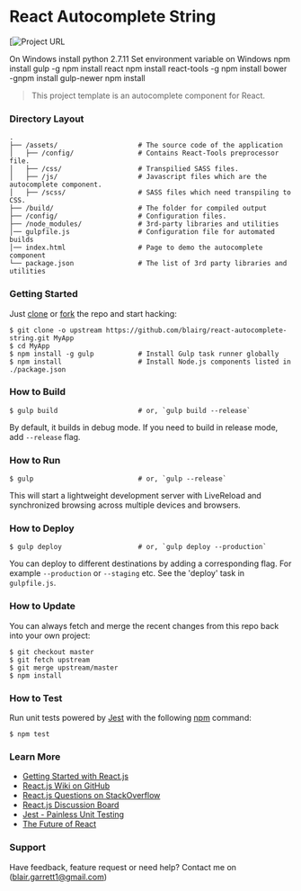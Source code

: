 # React Autocomplete String

[![Project
URL]()

On Windows install python 2.7.11
Set environment variable on Windows
npm install gulp -g
npm install react
npm install react-tools -g
npm install bower -gnpm install gulp-newer
npm install


> This project template is an autocomplete component for React.

### Directory Layout

```
.
├── /assets/                    # The source code of the application
│   ├── /config/                # Contains React-Tools preprocessor file.
│   ├── /css/                   # Transpilied SASS files.
│   ├── /js/                    # Javascript files which are the autocomplete component.
│   ├── /scss/                  # SASS files which need transpiling to CSS.
├── /build/                     # The folder for compiled output
├── /config/                    # Configuration files.
├── /node_modules/              # 3rd-party libraries and utilities
│── gulpfile.js                 # Configuration file for automated builds
│── index.html                  # Page to demo the autocomplete component
└── package.json                # The list of 3rd party libraries and utilities
```

### Getting Started

Just [clone](github-windows://openRepo/https://github.com/blairg/react-autocomplete-string) or [fork](https://github.com/blairg/react-autocomplete-string/fork) the repo and start hacking:

```shell
$ git clone -o upstream https://github.com/blairg/react-autocomplete-string.git MyApp
$ cd MyApp
$ npm install -g gulp           # Install Gulp task runner globally
$ npm install                   # Install Node.js components listed in ./package.json
```

### How to Build

```shell
$ gulp build                    # or, `gulp build --release`
```

By default, it builds in debug mode. If you need to build in release mode, add
`--release` flag.

### How to Run

```shell
$ gulp                          # or, `gulp --release`
```

This will start a lightweight development server with LiveReload and
synchronized browsing across multiple devices and browsers.

### How to Deploy

```shell
$ gulp deploy                   # or, `gulp deploy --production`
```

You can deploy to different destinations by adding a corresponding flag.
For example `--production` or `--staging` etc. See the 'deploy' task in
`gulpfile.js`.

### How to Update

You can always fetch and merge the recent changes from this repo back into
your own project:

```shell
$ git checkout master
$ git fetch upstream
$ git merge upstream/master
$ npm install
```

### How to Test

Run unit tests powered by [Jest](https://facebook.github.io/jest/) with the following
[npm](https://www.npmjs.org/doc/misc/npm-scripts.html) command:

```shell
$ npm test
```

### Learn More

 * [Getting Started with React.js](http://facebook.github.io/react/)
 * [React.js Wiki on GitHub](https://github.com/facebook/react/wiki)
 * [React.js Questions on StackOverflow](http://stackoverflow.com/questions/tagged/reactjs)
 * [React.js Discussion Board](https://groups.google.com/forum/#!forum/reactjs)
 * [Jest - Painless Unit Testing](http://facebook.github.io/jest/)
 * [The Future of React](https://github.com/reactjs/react-future)

### Support

Have feedback, feature request or need help? Contact me on (blair.garrett1@gmail.com)
